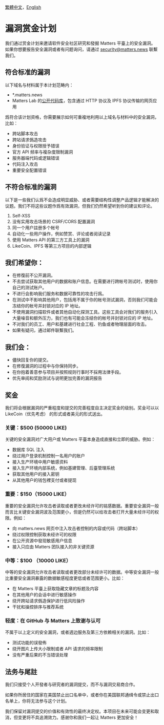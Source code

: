 [繁體中文](./SECURITY-zh_hant.md)，[English](./SECURITY.md)

# 漏洞赏金计划
我们通过赏金计划来邀请软件安全社区研究和發掘 Matters 平臺上的安全漏洞。如果你想要报告安全漏洞或者有问题询问，请通过 security@matters.news 联繫我们。


## 符合标准的漏洞

以下域名与材料属于本计划范畴内：

- *.matters.news
- Matters Lab 的[公开代码库](https://github.com/thematters)，包含通过 HTTP 协议及 IPFS 协议传输的网页应用

爲符合该计划资格，你需要展示如何可重複地利用以上域名与材料中的安全漏洞，比如：

- 跨站脚本攻击
- 跨站请求僞造攻击
- 身份验证与权限授予错误
- 官方 API 频率与複杂度限制漏洞
- 服务器端代码或逻辑错误
- 代码注入攻击
- 重要安全配置错误


## 不符合标准的漏洞

以下是一些我们认爲不会造成明显威胁、或者需要结构性调整产品逻辑才能解决的议题。我们不将这些议题作爲有效漏洞，但我们仍然希望听到你的建议和评论。


1. Self-XSS
2. 没有实用攻击场景的 CSRF/CORS 配置漏洞
3. 同一个用户註册多个帐号
4. 自动化一些用户操作，例如赞赏、评论或者阅读记录
5. 使用 Matters API 的第三方工具上的漏洞
6. LikeCoin、IPFS 等第三方项目的内部逻辑


## 我们希望你：


- 在修復前不公开漏洞。
- 不去尝试获取其他用户的数据和账户信息。在需要进行跨帐号测试时，使用你自己的测试账户。
- 不进行会影响我们服务和数据可靠性的攻击行爲。
- 在测试中不影响其他用户，包括用不属于你的帐号测试漏洞，否则我们可能会冻结你的帐号并封锁对应的 IP 地址。
- 不使用漏洞扫描软件或者其他自动化探测工具。这些工具会对我们的服务引入大量噪音和额外压力，我们也有可能会冻结你的帐号并封锁对应的 IP 地址。
- 不对我们的员工、用户和基建进行社会工程、钓鱼或者物理层面的攻击。
- 如果有疑问，通过邮件联繫我们。


## 我们会：


- 儘快回复你的提交。
- 在修復漏洞的过程中与你保持同步。
- 在你抱着善意参与项目并按照规则行事时不採用法律手段。
- 优先审阅和奖励测试与说明更加完善的漏洞报告



## 奖金

我们将会根据漏洞的严重程度和提交的完善程度自主决定奖金的级别。奖金可以以 LikeCoin（优先考虑） 的形式或者美元的形式送出。

### 关键：$500 (50000 LIKE)

关键的安全漏洞对广大用户或 Matters 平臺本身造成直接和立即的威胁。例如：


- 数据库 SQL 注入
- 绕过用户登录机制控制一名用户的账户
- 接入生产环境中用户敏感资料
- 接入生产环境内部系统，例如基建管理、后臺管理系统
- 获取其他用户的接入密钥
- 从其他用户的钱包裡支付或者提现

### 重要：$150（15000 LIKE）

重要的安全漏洞允许攻击者读取或者更改未经许可的铭感数据。重要安全漏洞一般而言比关键安全漏洞波及范围更小，但是仍然可以给攻击者打开大量未经许可的权限。例如：


- 向 matters.news 网页中注入攻击者控制的内容或代码（跨站脚本）
- 绕过权限控制获取未经许可的权限
- 在公开资源中發现敏感用户信息
- 接入只应由 Matters 团队接入的非关键资源

### 中等：$100 （10000 LIKE）

中等的安全漏洞允许攻击者读取或者更改部分未经许可的数据。中等安全漏洞一般比重要安全漏洞暴露的数据敏感程度更低或者范围更小。比如：


- 在 Matters 平臺上获取隐藏文章的标题及内容
- 在其他用户的会话中进行敏感操作
- 绕开跨站请求僞造保护进行低风险操作
- 干扰和操控排序与推荐系统

### 轻度：在 GitHub 与 Matters 上致谢与认可

不属于以上定义的安全漏洞，或者週边服务及第三方依赖相关的漏洞。比如：


- 测试功能的误發佈
- 绕开图片上传大小限制或者 API 请求的频率限制
- 没有严重后果的不当错误处理


## 法务与尾註

我们只接受个人开發者与研究者的漏洞提交，而不与漏洞交易商合作。

如果你所居住的国家在美国禁止出口名单中，或者你在美国联邦通缉令或禁止出口名单上，你将无法参与这个计划。

我们保留对漏洞提交的价值和有效性的最终决定权。本项目在未来可能会变更和取消，但变更将不具追溯效力。感谢你和我们一起让 Matters 更加安全！

